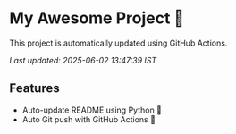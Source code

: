 # My Awesome Project 🚀

This project is automatically updated using GitHub Actions.

_Last updated: 2025-06-02 13:47:39 IST_

## Features
- Auto-update README using Python 🐍
- Auto Git push with GitHub Actions 🤖
